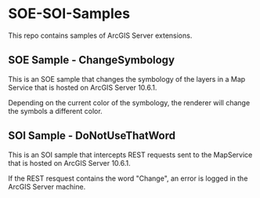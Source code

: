 # SOE-SOI-Samples
This repo contains samples of ArcGIS Server extensions.

## SOE Sample - ChangeSymbology
This is an SOE sample that changes the symbology of the layers in a Map Service that is hosted on ArcGIS Server 10.6.1.

Depending on the current color of the symbology, the renderer will change the symbols a different color.

## SOI Sample - DoNotUseThatWord
This is an SOI sample that intercepts REST requests sent to the MapService that is hosted on ArcGIS Server 10.6.1.

If the REST resquest contains the word "Change", an error is logged in the ArcGIS Server machine.
